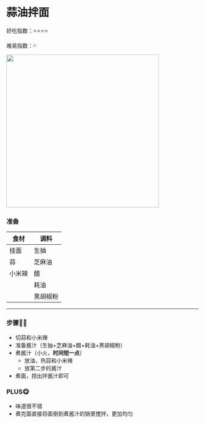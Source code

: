 # 蒜油拌面

好吃指数：⭐⭐⭐⭐

难易指数：💦

<img src="http://cdn.huangxindi.com/img/suanyoubanmian.jpg" width="400px" align=center/>

### 准备

| 食材   | 调料     |
| ------ | -------- |
| 挂面   | 生抽     |
| 蒜     | 芝麻油   |
| 小米辣 | 醋       |
|        | 耗油     |
|        | 黑胡椒粉 |



---

### 步骤👩‍🍳

* 切蒜和小米辣
* 准备酱汁（生抽+芝麻油+醋+耗油+黑胡椒粉）
* 煮酱汁（小火，**时间短一点**）
  * 放油，热蒜和小米辣
  * 放第二步的酱汁
* 煮面，捞出拌酱汁即可


### PLUS😋

* 味道很不错
* 煮完面直接将面倒到煮酱汁的锅里搅拌，更加均匀



